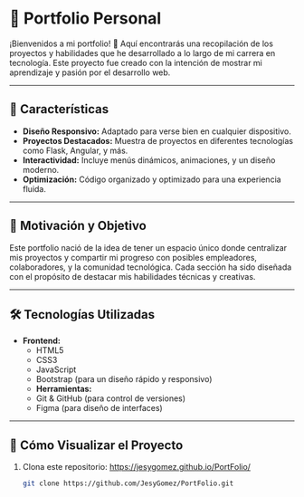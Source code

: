 # 💼 Portfolio Personal

¡Bienvenidos a mi portfolio! 🎉 Aquí encontrarás una recopilación de los proyectos y habilidades que he desarrollado a lo largo de mi carrera en tecnología. Este proyecto fue creado con la intención de mostrar mi aprendizaje y pasión por el desarrollo web.

---

## 🌟 Características

- **Diseño Responsivo:** Adaptado para verse bien en cualquier dispositivo.
- **Proyectos Destacados:** Muestra de proyectos en diferentes tecnologías como Flask, Angular, y más.
- **Interactividad:** Incluye menús dinámicos, animaciones, y un diseño moderno.
- **Optimización:** Código organizado y optimizado para una experiencia fluida.

---

## 🎯 Motivación y Objetivo

Este portfolio nació de la idea de tener un espacio único donde centralizar mis proyectos y compartir mi progreso con posibles empleadores, colaboradores, y la comunidad tecnológica. Cada sección ha sido diseñada con el propósito de destacar mis habilidades técnicas y creativas.

---

## 🛠️ Tecnologías Utilizadas

- **Frontend:**
  - HTML5
  - CSS3
  - JavaScript
  - Bootstrap (para un diseño rápido y responsivo)
  - **Herramientas:**
  - Git & GitHub (para control de versiones)
  - Figma (para diseño de interfaces)

---

## 🚀 Cómo Visualizar el Proyecto

1. Clona este repositorio:
  https://jesygomez.github.io/PortFolio/
  
   ```bash
   git clone https://github.com/JesyGomez/PortFolio.git

